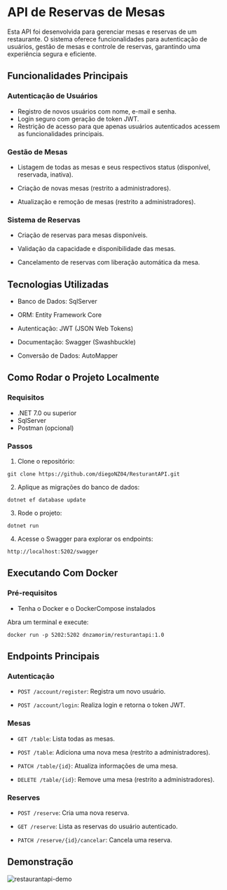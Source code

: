 # API de Reservas de Mesas

Esta API foi desenvolvida para gerenciar mesas e reservas de um restaurante.
O sistema oferece funcionalidades para autenticação de usuários, gestão de mesas e
controle de reservas, garantindo uma experiência segura e eficiente.

## Funcionalidades Principais

### Autenticação de Usuários

- Registro de novos usuários com nome, e-mail e senha.
- Login seguro com geração de token JWT.
- Restrição de acesso para que apenas usuários autenticados acessem as funcionalidades principais.

### Gestão de Mesas

- Listagem de todas as mesas e seus respectivos status (disponível, reservada, inativa).

- Criação de novas mesas (restrito a administradores).

- Atualização e remoção de mesas (restrito a administradores).

### Sistema de Reservas

- Criação de reservas para mesas disponíveis.

- Validação da capacidade e disponibilidade das mesas.

- Cancelamento de reservas com liberação automática da mesa.

## Tecnologias Utilizadas

- Banco de Dados: SqlServer

- ORM: Entity Framework Core

- Autenticação: JWT (JSON Web Tokens)

- Documentação: Swagger (Swashbuckle)

- Conversão de Dados: AutoMapper

## Como Rodar o Projeto Localmente

### Requisitos

- .NET 7.0 ou superior
- SqlServer
- Postman (opcional)

### Passos

1. Clone o repositório:

```
git clone https://github.com/diegoNZ04/ResturantAPI.git
```

2. Aplique as migrações do banco de dados:

```
dotnet ef database update
```

3. Rode o projeto:

```
dotnet run
```

4. Acesse o Swagger para explorar os endpoints:

```
http://localhost:5202/swagger
```

## Executando Com Docker

### Pré-requisitos

- Tenha o Docker e o DockerCompose instalados

Abra um terminal e execute:

```
docker run -p 5202:5202 dnzamorim/resturantapi:1.0
```

## Endpoints Principais

### Autenticação

- `POST /account/register`: Registra um novo usuário.

- `POST /account/login`: Realiza login e retorna o token JWT.

### Mesas

- `GET /table`: Lista todas as mesas.

- `POST /table`: Adiciona uma nova mesa (restrito a administradores).

- `PATCH /table/{id}`: Atualiza informações de uma mesa.

- `DELETE /table/{id}`: Remove uma mesa (restrito a administradores).

### Reserves

- `POST /reserve`: Cria uma nova reserva.

- `GET /reserve`: Lista as reservas do usuário autenticado.

- `PATCH /reserve/{id}/cancelar`: Cancela uma reserva.

## Demonstração

![restaurantapi-demo](https://github.com/user-attachments/assets/6cf268f5-562d-44ec-aa21-8a0be72213b3)
